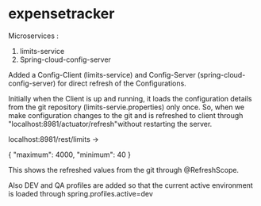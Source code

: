 # expensetracker

Microservices :

1) limits-service 
2) Spring-cloud-config-server

 Added a Config-Client (limits-service) and Config-Server (spring-cloud-config-server) for direct refresh of the Configurations.
 
 Initially when the Client is up and running, it loads the configuration details from the git repository (limits-servie.properties) only once.
 So, when we make configuration changes to the git and is refreshed to client through "localhost:8981/actuator/refresh"without restarting the server.
 
 localhost:8981/rest/limits -> 
 
 {
"maximum": 4000,
"minimum": 40
}

This shows the refreshed values from the git through @RefreshScope.

Also DEV and QA profiles are added so that the current active environment is loaded through spring.profiles.active=dev
